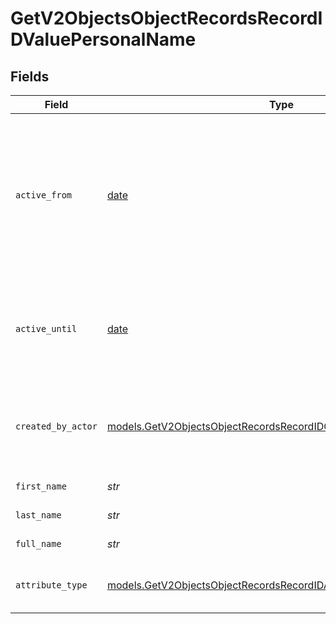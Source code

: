# GetV2ObjectsObjectRecordsRecordIDValuePersonalName


## Fields

| Field                                                                                                                                        | Type                                                                                                                                         | Required                                                                                                                                     | Description                                                                                                                                  | Example                                                                                                                                      |
| -------------------------------------------------------------------------------------------------------------------------------------------- | -------------------------------------------------------------------------------------------------------------------------------------------- | -------------------------------------------------------------------------------------------------------------------------------------------- | -------------------------------------------------------------------------------------------------------------------------------------------- | -------------------------------------------------------------------------------------------------------------------------------------------- |
| `active_from`                                                                                                                                | [date](https://docs.python.org/3/library/datetime.html#date-objects)                                                                         | :heavy_check_mark:                                                                                                                           | The point in time at which this value was made "active". `active_from` can be considered roughly analogous to `created_at`.                  | 2023-01-01T15:00:00.000000000Z                                                                                                               |
| `active_until`                                                                                                                               | [date](https://docs.python.org/3/library/datetime.html#date-objects)                                                                         | :heavy_check_mark:                                                                                                                           | The point in time at which this value was deactivated. If `null`, the value is active.                                                       | 2023-01-01T15:00:00.000000000Z                                                                                                               |
| `created_by_actor`                                                                                                                           | [models.GetV2ObjectsObjectRecordsRecordIDCreatedByActor11](../models/getv2objectsobjectrecordsrecordidcreatedbyactor11.md)                   | :heavy_check_mark:                                                                                                                           | The actor that created this value.                                                                                                           | {<br/>"type": "workspace-member",<br/>"id": "50cf242c-7fa3-4cad-87d0-75b1af71c57b"<br/>}                                                     |
| `first_name`                                                                                                                                 | *str*                                                                                                                                        | :heavy_check_mark:                                                                                                                           | The first name.                                                                                                                              | Ada                                                                                                                                          |
| `last_name`                                                                                                                                  | *str*                                                                                                                                        | :heavy_check_mark:                                                                                                                           | The last name.                                                                                                                               | Lovelace                                                                                                                                     |
| `full_name`                                                                                                                                  | *str*                                                                                                                                        | :heavy_check_mark:                                                                                                                           | The full name.                                                                                                                               | Ada Lovelace                                                                                                                                 |
| `attribute_type`                                                                                                                             | [models.GetV2ObjectsObjectRecordsRecordIDAttributeTypePersonalName](../models/getv2objectsobjectrecordsrecordidattributetypepersonalname.md) | :heavy_check_mark:                                                                                                                           | The attribute type of the value.                                                                                                             | personal-name                                                                                                                                |